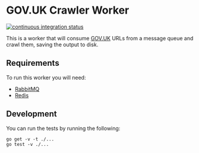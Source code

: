 # GOV.UK Crawler Worker

[![continuous integration status](https://secure.travis-ci.org/alphagov/govuk_crawler_worker.png)](http://travis-ci.org/alphagov/govuk_crawler_worker)

This is a worker that will consume [GOV.UK](https://www.gov.uk/) URLs
from a message queue and crawl them, saving the output to disk.

## Requirements

To run this worker you will need:

 - [RabbitMQ](https://www.rabbitmq.com/)
 - [Redis](http://redis.io/)

## Development

You can run the tests by running the following:

```
go get -v -t ./...
go test -v ./...
```
